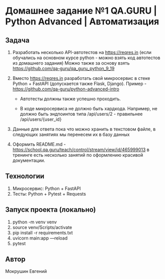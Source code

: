 # Домашнее задание №1 QA.GURU | Python Advanced | Автоматизация
## Задача

1. Разработать несколько API-автотестов на https://reqres.in (если обучались на основном курсе python - можно взять код автотестов из домашнего задания) Можно также за основу взять https://github.com/qa-guru/qa_guru_python_9_19

2. Вместо https://reqres.in разработать свой микросервис в стеке Python + FastAPI (допускается также Flask, Django).
Пример - https://github.com/qa-guru/python-advanced-intro

    - Автотесты должны также успешно проходить.

    - В коде микросервиса не должно быть хардкода. Например, не должно быть эндпоинтов типа /api/users/2 -  правильнее /api/users/{user_id}

3. Данные для ответа пока что можно хранить в текстовом файле, в следующих занятиях мы перенесем их в базу данных

4. Оформить README.md - https://school.qa.guru/teach/control/stream/view/id/465999013 в тренинге есть несколько занятий по оформлению красивой документации.

## Технологии
1. Микросервис: Python + FastAPI
2. Тесты: Python + Pytest + Requests

## Запуск проекта (локально)
1. python -m venv venv
2. source venv/Scripts/activate
3. pip install -r requirements.txt
4. uvicorn main:app —reload
5. pytest

## Автор 
Мокрушин Евгений

